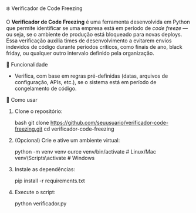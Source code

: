 ❄️ Verificador de Code Freezing

O **Verificador de Code Freezing** é uma ferramenta desenvolvida em Python que permite identificar se uma empresa está em período de *code freeze* — ou seja, se o ambiente de produção está bloqueado para novas deploys. Essa verificação auxilia times de desenvolvimento a evitarem envios indevidos de código durante períodos críticos, como finais de ano, black friday, ou qualquer outro intervalo definido pela organização.

 📌 Funcionalidade

- Verifica, com base em regras pré-definidas (datas, arquivos de configuração, APIs, etc.), se o sistema está em período de congelamento de código.

🚀 Como usar

1. Clone o repositório:

   bash
   git clone https://github.com/seuusuario/verificador-code-freezing.git
   cd verificador-code-freezing

2. (Opcional) Crie e ative um ambiente virtual:

    python -m venv venv
    ource venv/bin/activate  # Linux/Mac
    venv\Scripts\activate     # Windows

3. Instale as dependências:
    
   pip install -r requirements.txt

4. Execute o script:

    python verificador.py

